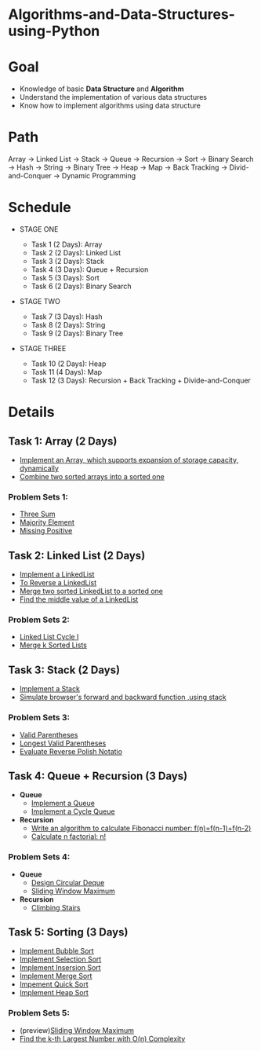 # Algorithms-and-Data-Structures-using-Python

# Goal
  - Knowledge of basic **Data Structure** and **Algorithm** 
  - Understand the implementation of various data structures
  - Know how to implement algorithms using data structure
  
# Path
Array -> Linked List -> Stack -> Queue -> Recursion -> Sort -> Binary Search -> Hash -> String -> Binary Tree -> Heap -> Map -> Back Tracking -> Divid-and-Conquer -> Dynamic Programming


# Schedule
- STAGE ONE
  - Task 1 (2 Days): Array       
  - Task 2 (2 Days): Linked List
  - Task 3 (2 Days): Stack
  - Task 4 (3 Days): Queue + Recursion
  - Task 5 (3 Days): Sort
  - Task 6 (2 Days): Binary Search

- STAGE TWO
  - Task 7 (3 Days): Hash
  - Task 8 (2 Days): String
  - Task 9 (2 Days): Binary Tree
  
- STAGE THREE
  - Task 10 (2 Days): Heap
  - Task 11 (4 Days): Map
  - Task 12 (3 Days): Recursion + Back Tracking + Divide-and-Conquer


# Details

## Task 1: Array (2 Days)
- [Implement an Array, which supports expansion of storage capacity, dynamically](https://github.com/Pyabecedarian/Algorithms-and-Data-Structures-using-Python/blob/master/Stage_1/Task1_Array/array.py)
- [Combine two sorted arrays into a sorted one](https://github.com/Pyabecedarian/Algorithms-and-Data-Structures-using-Python/blob/master/Stage_1/Task1_Array/merge_two_arrays.py)
### Problem Sets 1:
- [Three Sum](https://leetcode.com/problems/3sum/)
- [Majority Element](https://leetcode.com/problems/majority-element/)
- [Missing Positive](https://leetcode.com/problems/first-missing-positive/)

## Task 2: Linked List (2 Days)
- [Implement a LinkedList](https://github.com/Pyabecedarian/Algorithms-and-Data-Structures-using-Python/blob/master/Stage_1/Task2_LinkedList/linkedlist.py)
- [To Reverse a LinkedList](https://github.com/Pyabecedarian/Algorithms-and-Data-Structures-using-Python/blob/master/Stage_1/Task2_LinkedList/reverse_linkedlist.py)
- [Merge two sorted LinkedList to a sorted one](https://github.com/Pyabecedarian/Algorithms-and-Data-Structures-using-Python/blob/master/Stage_1/Task2_LinkedList/merge_linkedlists.py)
- [Find the middle value of a LinkedList](https://github.com/Pyabecedarian/Algorithms-and-Data-Structures-using-Python/blob/master/Stage_1/Task2_LinkedList/middle_node.py)
### Problem Sets 2:
- [Linked List Cycle I](https://leetcode.com/problems/linked-list-cycle/)
- [Merge k Sorted Lists](https://leetcode.com/problems/merge-k-sorted-lists/)

## Task 3: Stack (2 Days)
- [Implement a Stack](https://github.com/Pyabecedarian/Algorithms-and-Data-Structures-using-Python/blob/master/Stage_1/Task3_Stack/stack.py)
- [Simulate browser's forward and backward function ,using stack](https://github.com/Pyabecedarian/Algorithms-and-Data-Structures-using-Python/blob/master/Stage_1/Task3_Stack/browser.py)
### Problem Sets 3:
- [Valid Parentheses](https://leetcode.com/problems/valid-parentheses/)
- [Longest Valid Parentheses](https://leetcode.com/problems/longest-valid-parentheses/)
- [Evaluate Reverse Polish Notatio](https://leetcode.com/problems/evaluate-reverse-polish-notation/)

## Task 4: Queue + Recursion (3 Days)
- **Queue**
  - [Implement a Queue]()
  - [Implement a Cycle Queue]()
- **Recursion**
  - [Write an algorithm to calculate Fibonacci number: f(n)=f(n-1)+f(n-2)]()
  - [Calculate n factorial: n!]()
### Problem Sets 4:
- **Queue**
  - [Design Circular Deque](https://leetcode.com/problems/design-circular-deque/)
  - [Sliding Window Maximum](https://leetcode.com/problems/sliding-window-maximum/)
- **Recursion**
  - [Climbing Stairs](https://leetcode.com/problems/climbing-stairs/)

## Task 5: Sorting (3 Days)
- [Implement Bubble Sort]()
- [Implement Selection Sort]()
- [Implement Insersion Sort]()
- [Implement Merge Sort]()
- [Impement Quick Sort]()
- [Implement Heap Sort]()
### Problem Sets 5:
- (preview)[Sliding Window Maximum](https://leetcode.com/problems/sliding-window-maximum/)
- [Find the k-th Largest Number with O(n) Complexity]()
